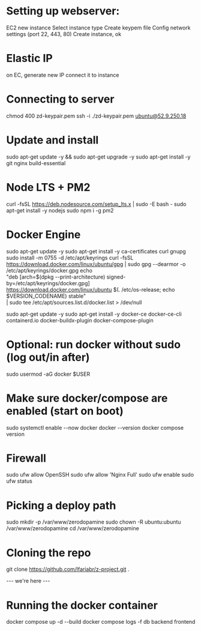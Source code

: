 # Setting up webserver:
EC2 new instance
Select instance type
Create keypem file
Config network settings (port 22, 443, 80)
Create instance, ok

# Elastic IP
on EC, generate new IP
connect it to instance

# Connecting to server
chmod 400 zd-keypair.pem
ssh -i ./zd-keypair.pem ubuntu@52.9.250.18

# Update and install
sudo apt-get update -y && sudo apt-get upgrade -y
sudo apt-get install -y git nginx build-essential

# Node LTS + PM2
curl -fsSL https://deb.nodesource.com/setup_lts.x | sudo -E bash -
sudo apt-get install -y nodejs
sudo npm i -g pm2

# Docker Engine
sudo apt-get update -y
sudo apt-get install -y ca-certificates curl gnupg
sudo install -m 0755 -d /etc/apt/keyrings
curl -fsSL https://download.docker.com/linux/ubuntu/gpg | sudo gpg --dearmor -o /etc/apt/keyrings/docker.gpg
echo \
  "deb [arch=$(dpkg --print-architecture) signed-by=/etc/apt/keyrings/docker.gpg] \
  https://download.docker.com/linux/ubuntu $(. /etc/os-release; echo $VERSION_CODENAME) stable" \
| sudo tee /etc/apt/sources.list.d/docker.list > /dev/null

sudo apt-get update -y
sudo apt-get install -y docker-ce docker-ce-cli containerd.io docker-buildx-plugin docker-compose-plugin

# Optional: run docker without sudo (log out/in after)
sudo usermod -aG docker $USER

# Make sure docker/compose are enabled (start on boot)
sudo systemctl enable --now docker
docker --version
docker compose version

# Firewall
sudo ufw allow OpenSSH
sudo ufw allow 'Nginx Full'
sudo ufw enable
sudo ufw status

# Picking a deploy path
sudo mkdir -p /var/www/zerodopamine
sudo chown -R ubuntu:ubuntu /var/www/zerodopamine
cd /var/www/zerodopamine

# Cloning the repo
git clone https://github.com/lfariabr/z-project.git .

--- we're here --- 

# Running the docker container
docker compose up -d --build
docker compose logs -f db backend frontend


